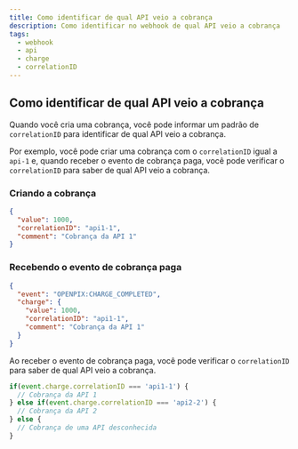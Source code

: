 ```yaml
---
title: Como identificar de qual API veio a cobrança
description: Como identificar no webhook de qual API veio a cobrança
tags:
  - webhook
  - api
  - charge
  - correlationID
---
```


## Como identificar de qual API veio a cobrança

Quando você cria uma cobrança, você pode informar um padrão de `correlationID` para identificar de qual API veio a cobrança.

Por exemplo, você pode criar uma cobrança com o `correlationID` igual a `api-1` e, quando receber o evento de cobrança paga, você pode verificar o `correlationID` para saber de qual API veio a cobrança.

### Criando a cobrança

```json
{
  "value": 1000,
  "correlationID": "api1-1",
  "comment": "Cobrança da API 1"
}
```

### Recebendo o evento de cobrança paga

```json
{
  "event": "OPENPIX:CHARGE_COMPLETED",
  "charge": {
    "value": 1000,
    "correlationID": "api1-1",
    "comment": "Cobrança da API 1"
  }
}
```

Ao receber o evento de cobrança paga, você pode verificar o `correlationID` para saber de qual API veio a cobrança.

```js
if(event.charge.correlationID === 'api1-1') {
  // Cobrança da API 1
} else if(event.charge.correlationID === 'api2-2') {
  // Cobrança da API 2
} else {
  // Cobrança de uma API desconhecida
}
```
